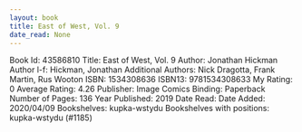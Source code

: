 ```yaml
---
layout: book
title: East of West, Vol. 9
date_read: None
---
```


Book Id: 43586810
Title: East of West, Vol. 9
Author: Jonathan Hickman
Author l-f: Hickman, Jonathan
Additional Authors: Nick Dragotta, Frank Martin, Rus Wooton
ISBN: 1534308636
ISBN13: 9781534308633
My Rating: 0
Average Rating: 4.26
Publisher: Image Comics
Binding: Paperback
Number of Pages: 136
Year Published: 2019
Date Read: 
Date Added: 2020/04/09
Bookshelves: kupka-wstydu
Bookshelves with positions: kupka-wstydu (#1185)


